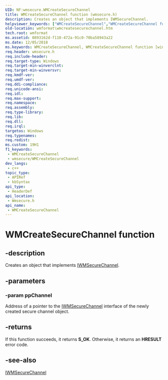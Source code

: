```yaml
---
UID: NF:wmsecure.WMCreateSecureChannel
title: WMCreateSecureChannel function (wmsecure.h)
description: Creates an object that implements IWMSecureChannel.
helpviewer_keywords: ["WMCreateSecureChannel","WMCreateSecureChannel function [windows Media Format]","wmformat.wmcreatesecurechannel","wmsecure/WMCreateSecureChannel"]
old-location: wmformat\wmcreatesecurechannel.htm
tech.root: wmformat
ms.assetid: 0893162d-f110-472a-91c0-70ba58943a22
ms.date: 12/05/2018
ms.keywords: WMCreateSecureChannel, WMCreateSecureChannel function [windows Media Format], wmformat.wmcreatesecurechannel, wmsecure/WMCreateSecureChannel
req.header: wmsecure.h
req.include-header: 
req.target-type: Windows
req.target-min-winverclnt: 
req.target-min-winversvr: 
req.kmdf-ver: 
req.umdf-ver: 
req.ddi-compliance: 
req.unicode-ansi: 
req.idl: 
req.max-support: 
req.namespace: 
req.assembly: 
req.type-library: 
req.lib: 
req.dll: 
req.irql: 
targetos: Windows
req.typenames: 
req.redist: 
ms.custom: 19H1
f1_keywords:
 - WMCreateSecureChannel
 - wmsecure/WMCreateSecureChannel
dev_langs:
 - c++
topic_type:
 - APIRef
 - kbSyntax
api_type:
 - HeaderDef
api_location:
 - Wmsecure.h
api_name:
 - WMCreateSecureChannel
---
```


# WMCreateSecureChannel function


## -description

Creates an object that implements <a href="https://docs.microsoft.com/windows/desktop/api/wmsecure/nn-wmsecure-iwmsecurechannel">IWMSecureChannel</a>.

## -parameters

### -param ppChannel

Address of a pointer to the <a href="https://docs.microsoft.com/windows/desktop/api/wmsecure/nn-wmsecure-iwmsecurechannel">IWMSecureChannel</a> interface of the newly created secure channel object.

## -returns

If this function succeeds, it returns <b xmlns:loc="http://microsoft.com/wdcml/l10n">S_OK</b>. Otherwise, it returns an <b xmlns:loc="http://microsoft.com/wdcml/l10n">HRESULT</b> error code.

## -see-also

<a href="https://docs.microsoft.com/windows/desktop/api/wmsecure/nn-wmsecure-iwmsecurechannel">IWMSecureChannel</a>

